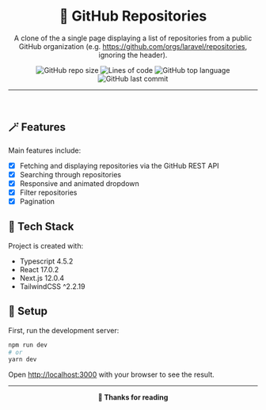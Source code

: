 <div align="center">

# **💬 GitHub Repositories**

A clone of the a single page displaying a list of repositories from a public GitHub organization (e.g. https://github.com/orgs/laravel/repositories, ignoring the header).

![GitHub repo size](https://img.shields.io/github/repo-size/humamaboalraja/ticketit?style=flat-square)
![Lines of code](https://img.shields.io/tokei/lines/github/humamaboalraja/ticketit?style=flat-square)
![GitHub top language](https://img.shields.io/github/languages/top/humamaboalraja/ticketit?style=flat-square)
![GitHub last commit](https://img.shields.io/github/last-commit/humamaboalraja/ticketit?style=flat-square)

</div>

---

<br>

## 🪄 Features

Main features include:

- [x] Fetching and displaying repositories via the GitHub REST API
- [x] Searching through repositories
- [x] Responsive and animated dropdown
- [x] Filter repositories
- [x] Pagination

## 🧱 Tech Stack

Project is created with:

- Typescript 4.5.2
- React 17.0.2
- Next.js 12.0.4
- TailwindCSS ^2.2.19

## 🚀 Setup

First, run the development server:

```bash
npm run dev
# or
yarn dev
```

Open [http://localhost:3000](http://localhost:3000) with your browser to see the result.

---

<div align="center">

**🎉 Thanks for reading**

</div>
